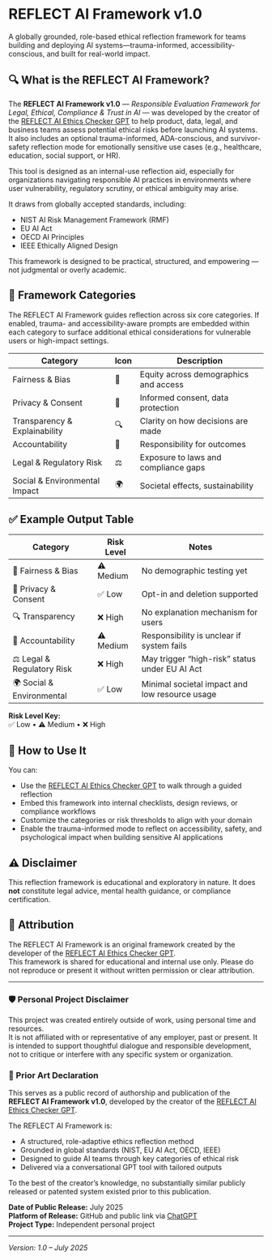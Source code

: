 # REFLECT AI Framework v1.0

A globally grounded, role-based ethical reflection framework for teams building and deploying AI systems—trauma-informed, accessibility-conscious, and built for real-world impact.

## 🔍 What is the REFLECT AI Framework?

The **REFLECT AI Framework v1.0** — *Responsible Evaluation Framework for Legal, Ethical, Compliance & Trust in AI* — was developed by the creator of the [REFLECT AI Ethics Checker GPT](https://chatgpt.com/g/g-686972141ca081918f99a0a1e68345ce-ai-ethics-checker-reflect-framework) to help product, data, legal, and business teams assess potential ethical risks before launching AI systems. It also includes an optional trauma-informed, ADA-conscious, and survivor-safety reflection mode for emotionally sensitive use cases (e.g., healthcare, education, social support, or HR).

This tool is designed as an internal-use reflection aid, especially for organizations navigating responsible AI practices in environments where user vulnerability, regulatory scrutiny, or ethical ambiguity may arise.

It draws from globally accepted standards, including:
- NIST AI Risk Management Framework (RMF)
- EU AI Act
- OECD AI Principles
- IEEE Ethically Aligned Design

This framework is designed to be practical, structured, and empowering — not judgmental or overly academic.

## 📂 Framework Categories

The REFLECT AI Framework guides reflection across six core categories. If enabled, trauma- and accessibility-aware prompts are embedded within each category to surface additional ethical considerations for vulnerable users or high-impact settings.

| Category                        | Icon | Description                             |
|--------------------------------|------|-----------------------------------------|
| Fairness & Bias                | 🎯   | Equity across demographics and access   |
| Privacy & Consent              | 🔐   | Informed consent, data protection       |
| Transparency & Explainability  | 🔍   | Clarity on how decisions are made       |
| Accountability                 | 👤   | Responsibility for outcomes             |
| Legal & Regulatory Risk        | ⚖️   | Exposure to laws and compliance gaps    |
| Social & Environmental Impact  | 🌍   | Societal effects, sustainability        |

## ✅ Example Output Table

| Category                   | Risk Level | Notes                                          |
| -------------------------- | ---------- | ---------------------------------------------- |
| 🎯 Fairness & Bias         | ⚠️ Medium  | No demographic testing yet                     |
| 🔐 Privacy & Consent       | ✅ Low     | Opt-in and deletion supported                  |
| 🔍 Transparency            | ❌ High    | No explanation mechanism for users             |
| 👤 Accountability          | ⚠️ Medium  | Responsibility is unclear if system fails      |
| ⚖️ Legal & Regulatory Risk | ❌ High    | May trigger “high-risk” status under EU AI Act |
| 🌍 Social & Environmental  | ✅ Low     | Minimal societal impact and low resource usage |

**Risk Level Key:**  
✅ Low • ⚠️ Medium • ❌ High

## 🧠 How to Use It

You can:
- Use the [REFLECT AI Ethics Checker GPT](https://chatgpt.com/g/g-686972141ca081918f99a0a1e68345ce-ai-ethics-checker-reflect-framework) to walk through a guided reflection
- Embed this framework into internal checklists, design reviews, or compliance workflows
- Customize the categories or risk thresholds to align with your domain
- Enable the trauma-informed mode to reflect on accessibility, safety, and psychological impact when building sensitive AI applications

## ⚠️ Disclaimer

This reflection framework is educational and exploratory in nature. It does **not** constitute legal advice, mental health guidance, or compliance certification.

## 👤 Attribution

The REFLECT AI Framework is an original framework created by the developer of the [REFLECT AI Ethics Checker GPT](https://chatgpt.com/g/g-686972141ca081918f99a0a1e68345ce-ai-ethics-checker-reflect-framework).  
This framework is shared for educational and internal use only. Please do not reproduce or present it without written permission or clear attribution. 

---

### 🛡️ Personal Project Disclaimer

This project was created entirely outside of work, using personal time and resources.  
It is not affiliated with or representative of any employer, past or present. 
It is intended to support thoughtful dialogue and responsible development, not to critique or interfere with any specific system or organization.

### 🧾 Prior Art Declaration

This serves as a public record of authorship and publication of the **REFLECT AI Framework v1.0**, developed by the creator of the [REFLECT AI Ethics Checker GPT](https://chatgpt.com/g/g-686972141ca081918f99a0a1e68345ce-ai-ethics-checker-reflect-framework).

The REFLECT AI Framework is:
- A structured, role-adaptive ethics reflection method
- Grounded in global standards (NIST, EU AI Act, OECD, IEEE)
- Designed to guide AI teams through key categories of ethical risk
- Delivered via a conversational GPT tool with tailored outputs

To the best of the creator’s knowledge, no substantially similar publicly released or patented system existed prior to this publication.

**Date of Public Release:** July 2025  
**Platform of Release:** GitHub and public link via [ChatGPT](https://chatgpt.com/g/g-686972141ca081918f99a0a1e68345ce-ai-ethics-assistant)  
**Project Type:** Independent personal project 

---

*Version: 1.0 – July 2025*
